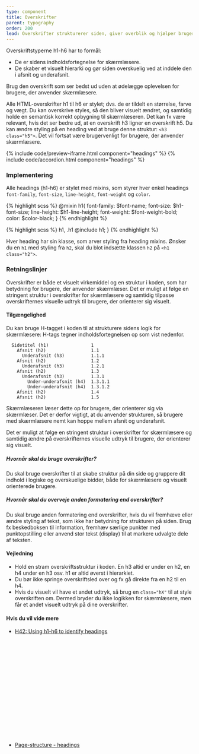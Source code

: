 ```yaml
---
type: component
title: Overskrifter
parent: typography
order: 200
lead: Overskrifter strukturerer siden, giver overblik og hjælper brugeren og skærmlæseren til at kunne overskue sidens logik og opbygning.
---
```


Overskriftstyperne h1-h6 har to formål:

- De er sidens indholdsfortegnelse for skærmlæsere.
- De skaber et visuelt hierarki og gør siden overskuelig ved at inddele den i afsnit og underafsnit.

<p class="bold">Brug den overskrift som ser bedst ud uden at ødelægge oplevelsen for brugere, der anvender skærmlæsere.</p>

Alle HTML-overskrifter h1 til h6 er stylet; dvs. de er tildelt en størrelse, farve og vægt. Du kan overskrive styles, så den bliver visuelt ændret, og samtidig holde en semantisk korrekt opbygning til skærmlæseren. Det kan fx være relevant, hvis det ser bedre ud, at en overskrift h3 ligner en overskrift h5. Du kan ændre styling på en heading ved at bruge denne struktur: `<h3 class="h5">`. Det vil fortsat være brugervenligt for brugere, der anvender skærmlæsere.

{% include code/preview-iframe.html component="headings" %}
{% include code/accordion.html component="headings" %}

### Implementering

Alle headings (h1-h6) er stylet med mixins, som styrer hver enkel headings `font-family`, `font-size`, `line-height`, `font-weight` og `color`.

{% highlight scss %}
@mixin h1{ 
    font-family: $font-name;
    font-size: $h1-font-size;
    line-height: $h1-line-height;
    font-weight: $font-weight-bold;
    color: $color-black;
}
{% endhighlight %}

{% highlight scss %}
  h1, .h1 
  @include h1;
  }
{% endhighlight %}

Hver heading har sin klasse, som arver styling fra heading mixins. Ønsker du en `h1` med styling fra `h2`, skal du blot indsætte klassen `h2` på `<h1 class="h2">`.

### Retningslinjer

Overskrifter er både et visuelt virkemiddel og en struktur i koden, som har betydning for brugere, der anvender skærmlæser. Det er muligt at følge en stringent struktur i overskrifter for skærmlæsere og samtidig tilpasse overskrifternes visuelle udtryk til brugere, der orienterer sig visuelt.

#### Tilgængelighed

Du kan bruge H-tagget i koden til at strukturere sidens logik for skærmlæsere: H-tags tegner indholdsfortegnelsen op som vist nedenfor.

```
  Sidetitel (h1)                1
    Afsnit (h2)                 1.1
      Underafsnit (h3)          1.1.1
    Afsnit (h2)                 1.2
      Underafsnit (h3)          1.2.1
    Afsnit (h2)                 1.3
      Underafsnit (h3)          1.3.1
        Under-underafsnit (h4)  1.3.1.1
        Under-underafsnit (h4)  1.3.1.2
    Afsnit (h2)                 1.4
    Afsnit (h2)                 1.5
```

Skærmlæseren læser dette op for brugere, der orienterer sig via skærmlæser. Det er derfor vigtigt, at du anvender strukturen, så brugere med skærmlæsere nemt kan hoppe mellem afsnit og underafsnit.

Det er muligt at følge en stringent struktur i overskrifter for skærmlæsere og samtidig ændre på overskrifternes visuelle udtryk til brugere, der orienterer sig visuelt.

##### Hvornår skal du bruge overskrifter?

Du skal bruge overskrifter til at skabe struktur på din side og gruppere dit indhold i logiske og overskuelige bidder, både for skærmlæsere og visuelt orienterede brugere.

##### Hvornår skal du overveje anden formatering end overskrifter?

Du skal bruge anden formatering end overskrifter, hvis du vil fremhæve eller ændre styling af tekst, som ikke har betydning for strukturen på siden. Brug fx beskedboksen til information, fremhæv særlige punkter med punktopstilling eller anvend stor tekst (display) til at markere udvalgte dele af teksten.

#### Vejledning                

- Hold en stram overskriftsstruktur i koden. En h3 altid er under en h2, en h4 under en h3 osv. h1 er altid øverst i hierarkiet.  
- Du bør ikke springe overskriftsled over og fx gå direkte fra en h2 til en h4.
- Hvis du visuelt vil have et andet udtryk, så brug en `class="hX"` til at style overskriften om. Dermed bryder du ikke logikken for skærmlæsere, men får et andet visuelt udtryk på dine overskrifter.

#### Hvis du vil vide mere

<ul class="nobullet-list">
    <li><a href="https://www.w3.org/TR/WCAG20-TECHS/H42.html" class="icon-link">H42: Using h1-h6 to identify headings<svg class="icon-svg" focusable="false" aria-hidden="true" tabindex="-1"><use xlink:href="#open-in-new"></use></svg></a></li>
    <li><a href="https://www.w3.org/WAI/tutorials/page-structure/headings/" class="icon-link">Page-structure - headings<svg class="icon-svg" focusable="false" aria-hidden="true" tabindex="-1"><use xlink:href="#open-in-new"></use></svg></a></li>
</ul>
